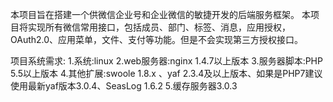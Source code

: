 本项目旨在搭建一个供微信企业号和企业微信的敏捷开发的后端服务框架。
本项目将实现所有微信常用接口，包括成员、部门、标签、消息，应用授权，OAuth2.0、应用菜单，文件、支付等功能。但是不会实现第三方授权接口。

项目系统需求:
1.系统:linux
2.web服务器:nginx 1.4.7以上版本
3.服务器脚本:PHP 5.5以上版本
4.其他扩展:swoole 1.8.x 、yaf 2.3.4及以上版本、如果是PHP7建议使用最新yaf版本3.0.4、SeasLog 1.6.2
5.缓存服务器3.0.3
